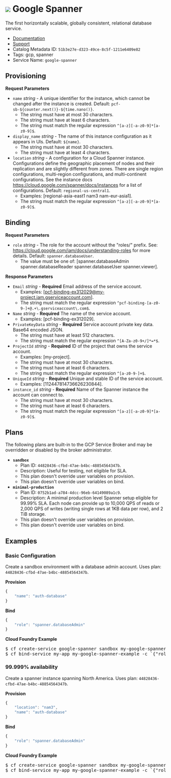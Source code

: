 # <a name="google-spanner"></a> ![](https://cloud.google.com/_static/images/cloud/products/logos/svg/spanner.svg) Google Spanner
The first horizontally scalable, globally consistent, relational database service.

 * [Documentation](https://cloud.google.com/spanner/)
 * [Support](https://cloud.google.com/spanner/docs/support)
 * Catalog Metadata ID: `51b3e27e-d323-49ce-8c5f-1211e6409e82`
 * Tags: gcp, spanner
 * Service Name: `google-spanner`

## Provisioning

**Request Parameters**


 * `name` _string_ - A unique identifier for the instance, which cannot be changed after the instance is created. Default: `pcf-sb-${counter.next()}-${time.nano()}`.
    * The string must have at most 30 characters.
    * The string must have at least 6 characters.
    * The string must match the regular expression `^[a-z][-a-z0-9]*[a-z0-9]$`.
 * `display_name` _string_ - The name of this instance configuration as it appears in UIs. Default: `${name}`.
    * The string must have at most 30 characters.
    * The string must have at least 4 characters.
 * `location` _string_ - A configuration for a Cloud Spanner instance. Configurations define the geographic placement of nodes and their replication and are slightly different from zones. There are single region configurations, multi-region configurations, and multi-continent configurations. See the instance docs https://cloud.google.com/spanner/docs/instances for a list of configurations. Default: `regional-us-central1`.
    * Examples: [regional-asia-east1 nam3 nam-eur-asia1].
    * The string must match the regular expression `^[a-z][-a-z0-9]*[a-z0-9]$`.


## Binding

**Request Parameters**


 * `role` _string_ - The role for the account without the "roles/" prefix. See: https://cloud.google.com/iam/docs/understanding-roles for more details. Default: `spanner.databaseUser`.
    * The value must be one of: [spanner.databaseAdmin spanner.databaseReader spanner.databaseUser spanner.viewer].

**Response Parameters**

 * `Email` _string_ - **Required** Email address of the service account.
    * Examples: [pcf-binding-ex312029@my-project.iam.gserviceaccount.com].
    * The string must match the regular expression `^pcf-binding-[a-z0-9-]+@.+\.gserviceaccount\.com$`.
 * `Name` _string_ - **Required** The name of the service account.
    * Examples: [pcf-binding-ex312029].
 * `PrivateKeyData` _string_ - **Required** Service account private key data. Base64 encoded JSON.
    * The string must have at least 512 characters.
    * The string must match the regular expression `^[A-Za-z0-9+/]*=*$`.
 * `ProjectId` _string_ - **Required** ID of the project that owns the service account.
    * Examples: [my-project].
    * The string must have at most 30 characters.
    * The string must have at least 6 characters.
    * The string must match the regular expression `^[a-z0-9-]+$`.
 * `UniqueId` _string_ - **Required** Unique and stable ID of the service account.
    * Examples: [112447814736626230844].
 * `instance_id` _string_ - **Required** Name of the Spanner instance the account can connect to.
    * The string must have at most 30 characters.
    * The string must have at least 6 characters.
    * The string must match the regular expression `^[a-z][-a-z0-9]*[a-z0-9]$`.

## Plans

The following plans are built-in to the GCP Service Broker and may be overridden
or disabled by the broker administrator.


* **`sandbox`**
  * Plan ID: `44828436-cfbd-47ae-b4bc-48854564347b`.
  * Description: Useful for testing, not eligible for SLA.
  * This plan doesn't override user variables on provision.
  * This plan doesn't override user variables on bind.
* **`minimal-production`**
  * Plan ID: `0752b1ad-a784-4dcc-96eb-64149089a1c9`.
  * Description: A minimal production level Spanner setup eligible for 99.99% SLA. Each node can provide up to 10,000 QPS of reads or 2,000 QPS of writes (writing single rows at 1KB data per row), and 2 TiB storage.
  * This plan doesn't override user variables on provision.
  * This plan doesn't override user variables on bind.


## Examples




### Basic Configuration


Create a sandbox environment with a database admin account.
Uses plan: `44828436-cfbd-47ae-b4bc-48854564347b`.

**Provision**

```javascript
{
    "name": "auth-database"
}
```

**Bind**

```javascript
{
    "role": "spanner.databaseAdmin"
}
```

**Cloud Foundry Example**

<pre>
$ cf create-service google-spanner sandbox my-google-spanner-example -c `{"name":"auth-database"}`
$ cf bind-service my-app my-google-spanner-example -c `{"role":"spanner.databaseAdmin"}`
</pre>


### 99.999% availability


Create a spanner instance spanning North America.
Uses plan: `44828436-cfbd-47ae-b4bc-48854564347b`.

**Provision**

```javascript
{
    "location": "nam3",
    "name": "auth-database"
}
```

**Bind**

```javascript
{
    "role": "spanner.databaseAdmin"
}
```

**Cloud Foundry Example**

<pre>
$ cf create-service google-spanner sandbox my-google-spanner-example -c `{"location":"nam3","name":"auth-database"}`
$ cf bind-service my-app my-google-spanner-example -c `{"role":"spanner.databaseAdmin"}`
</pre>